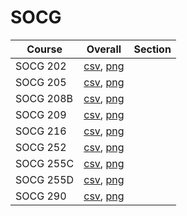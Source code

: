 # SOCG

| Course | Overall | Section |
| ------ | ------- | ------- |
| SOCG 202 | [csv](https://github.com/UCSD-Historical-Enrollment-Data/2024Winter/blob/main/overall/SOCG%20202.csv), [png](https://raw.githubusercontent.com/UCSD-Historical-Enrollment-Data/2024Winter/main/plot_overall/SOCG%20202.png) |  |
| SOCG 205 | [csv](https://github.com/UCSD-Historical-Enrollment-Data/2024Winter/blob/main/overall/SOCG%20205.csv), [png](https://raw.githubusercontent.com/UCSD-Historical-Enrollment-Data/2024Winter/main/plot_overall/SOCG%20205.png) |  |
| SOCG 208B | [csv](https://github.com/UCSD-Historical-Enrollment-Data/2024Winter/blob/main/overall/SOCG%20208B.csv), [png](https://raw.githubusercontent.com/UCSD-Historical-Enrollment-Data/2024Winter/main/plot_overall/SOCG%20208B.png) |  |
| SOCG 209 | [csv](https://github.com/UCSD-Historical-Enrollment-Data/2024Winter/blob/main/overall/SOCG%20209.csv), [png](https://raw.githubusercontent.com/UCSD-Historical-Enrollment-Data/2024Winter/main/plot_overall/SOCG%20209.png) |  |
| SOCG 216 | [csv](https://github.com/UCSD-Historical-Enrollment-Data/2024Winter/blob/main/overall/SOCG%20216.csv), [png](https://raw.githubusercontent.com/UCSD-Historical-Enrollment-Data/2024Winter/main/plot_overall/SOCG%20216.png) |  |
| SOCG 252 | [csv](https://github.com/UCSD-Historical-Enrollment-Data/2024Winter/blob/main/overall/SOCG%20252.csv), [png](https://raw.githubusercontent.com/UCSD-Historical-Enrollment-Data/2024Winter/main/plot_overall/SOCG%20252.png) |  |
| SOCG 255C | [csv](https://github.com/UCSD-Historical-Enrollment-Data/2024Winter/blob/main/overall/SOCG%20255C.csv), [png](https://raw.githubusercontent.com/UCSD-Historical-Enrollment-Data/2024Winter/main/plot_overall/SOCG%20255C.png) |  |
| SOCG 255D | [csv](https://github.com/UCSD-Historical-Enrollment-Data/2024Winter/blob/main/overall/SOCG%20255D.csv), [png](https://raw.githubusercontent.com/UCSD-Historical-Enrollment-Data/2024Winter/main/plot_overall/SOCG%20255D.png) |  |
| SOCG 290 | [csv](https://github.com/UCSD-Historical-Enrollment-Data/2024Winter/blob/main/overall/SOCG%20290.csv), [png](https://raw.githubusercontent.com/UCSD-Historical-Enrollment-Data/2024Winter/main/plot_overall/SOCG%20290.png) |  |
